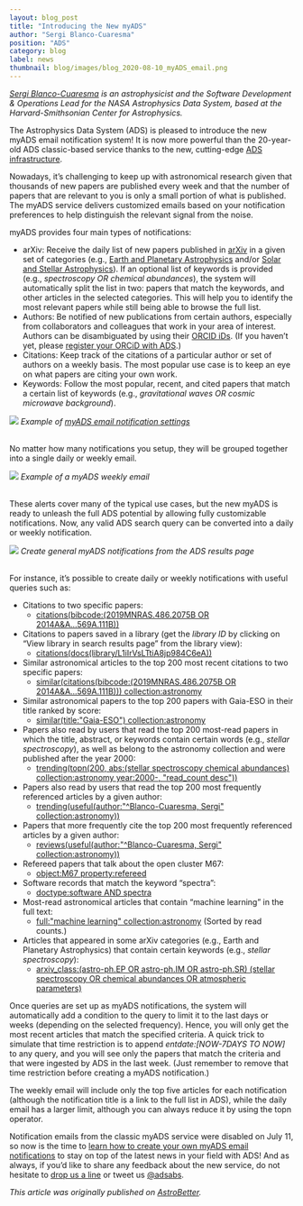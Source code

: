 ```yaml
---
layout: blog_post
title: "Introducing the New myADS"
author: "Sergi Blanco-Cuaresma"
position: "ADS"
category: blog
label: news
thumbnail: blog/images/blog_2020-08-10_myADS_email.png
---
```


*[Sergi Blanco-Cuaresma](https://www.blancocuaresma.com/s/) is an astrophysicist and the Software Development & Operations Lead for the NASA Astrophysics Data System, based at the Harvard-Smithsonian Center for Astrophysics.*

The Astrophysics Data System (ADS) is pleased to introduce the new myADS email notification system! It is now more powerful than the 20-year-old ADS classic-based service thanks to the new, cutting-edge [ADS infrastructure](https://www.astrobetter.com/blog/2018/05/28/welcome-to-the-new-ads/).

Nowadays, it’s challenging to keep up with astronomical research given that thousands of new papers are published every week and that the number of papers that are relevant to you is only a small portion of what is published. The myADS service delivers customized emails based on your notification preferences to help distinguish the relevant signal from the noise.

myADS provides four main types of notifications:

- arXiv: Receive the daily list of new papers published in [arXiv](https://arxiv.org/) in a given set of categories (e.g., [Earth and Planetary Astrophysics](https://arxiv.org/list/astro-ph.EP/new) and/or [Solar and Stellar Astrophysics](https://arxiv.org/list/astro-ph.SR/new)). If an optional list of keywords is provided (e.g., *spectroscopy OR chemical abundances*), the system will automatically split the list in two: papers that match the keywords, and other articles in the selected categories. This will help you to identify the most relevant papers while still being able to browse the full list.
- Authors: Be notified of new publications from certain authors, especially from collaborators and colleagues that work in your area of interest. Authors can be disambiguated by using their [ORCID iDs](https://orcid.org/). (If you haven’t yet, please [register your ORCiD with ADS](../help/orcid/claiming-papers).)
- Citations: Keep track of the citations of a particular author or set of authors on a weekly basis. The most popular use case is to keep an eye on what papers are citing your own work.
- Keywords: Follow the most popular, recent, and cited papers that match a certain list of keywords (e.g., *gravitational waves OR cosmic microwave background*). 

<div class="text-center">
    <img class="img-thumbnail" src="{{ site.baseurl }}/blog/images/blog_2020-08-10_myADS_settings.png" />
<em>Example of <a href="https://ui.adsabs.harvard.edu/user/settings/myads">myADS email notification settings</a></em>
</div>
<br>

No matter how many notifications you setup, they will be grouped together into a single daily or weekly email.

<div class="text-center">
    <img class="img-thumbnail" src="{{ site.baseurl }}/blog/images/blog_2020-08-10_myADS_email.png" />
<em>Example of a myADS weekly email</em>
</div>
<br>

These alerts cover many of the typical use cases, but the new myADS is ready to unleash the full ADS potential by allowing fully customizable notifications. Now, any valid ADS search query can be converted into a daily or weekly notification.

<div class="text-center">
    <img class="img-thumbnail" src="{{ site.baseurl }}/blog/images/blog_2020-08-10_myADS_general_query.png" />
<em>Create general myADS notifications from the ADS results page</em>
</div>
<br>

For instance, it’s possible to create daily or weekly notifications with useful queries such as:

- Citations to two specific papers:
    - [citations(bibcode:(2019MNRAS.486.2075B OR 2014A&A...569A.111B))](https://ui.adsabs.harvard.edu/search/fl=identifier%2C%5Bcitations%5D%2Cabstract%2Cauthor%2Cbibcode%2Ccitation_count%2Ccomment%2Cdoi%2Cid%2Ckeyword%2Cpage%2Cproperty%2Cpub%2Cpub_raw%2Cpubdate%2Cpubnote%2Cread_count%2Ctitle%2Cvolume%2Clinks_data%2Cesources%2Cdata%2Ccitation_count_norm%2Cemail%2Cdoctype&q=similar(citations(bibcode%3A(2019MNRAS.486.2075B%20OR%202014A%26A...569A.111B)))%20collection%3Aastronomy&rows=25&sort=score%20desc%2C%20bibcode%20desc&start=0&p_=0)
- Citations to papers saved in a library (get the *library ID* by clicking on “View library in search results page” from the library view):
    - [citations(docs(library/L1iIrVsLTtiA8jp984C6eA))](https://ui.adsabs.harvard.edu/search/q=citations(docs(library%2FL1iIrVsLTtiA8jp984C6eA))&sort=date%20desc%2C%20bibcode%20desc&p_=0)
- Similar astronomical articles to the top 200 most recent citations to two specific papers:
    - [similar(citations(bibcode:(2019MNRAS.486.2075B OR 2014A&A...569A.111B))) collection:astronomy](https://ui.adsabs.harvard.edu/search/fl=identifier%2C%5Bcitations%5D%2Cabstract%2Cauthor%2Cbibcode%2Ccitation_count%2Ccomment%2Cdoi%2Cid%2Ckeyword%2Cpage%2Cproperty%2Cpub%2Cpub_raw%2Cpubdate%2Cpubnote%2Cread_count%2Ctitle%2Cvolume%2Clinks_data%2Cesources%2Cdata%2Ccitation_count_norm%2Cemail%2Cdoctype&q=similar(citations(bibcode%3A(2019MNRAS.486.2075B%20OR%202014A%26A...569A.111B)))%20collection%3Aastronomy&rows=25&sort=score%20desc%2C%20bibcode%20desc&start=0&p_=0)
- Similar astronomical papers to the top 200 papers with Gaia-ESO in their title ranked by score:
    - [similar(title:"Gaia-ESO") collection:astronomy](https://ui.adsabs.harvard.edu/search/fl=identifier%2C%5Bcitations%5D%2Cabstract%2Cauthor%2Cbibcode%2Ccitation_count%2Ccomment%2Cdoi%2Cid%2Ckeyword%2Cpage%2Cproperty%2Cpub%2Cpub_raw%2Cpubdate%2Cpubnote%2Cread_count%2Ctitle%2Cvolume%2Clinks_data%2Cesources%2Cdata%2Ccitation_count_norm%2Cemail%2Cdoctype&q=similar(title%3A%22Gaia-ESO%22)%20collection%3Aastronomy&rows=25&sort=score%20desc%2C%20bibcode%20desc&start=0&p_=0)
- Papers also read by users that read the top 200 most-read papers in which the title, abstract, or keywords contain certain words (e.g., *stellar spectroscopy*), as well as belong to the astronomy collection and were published after the year 2000:
    - [trending(topn(200, abs:(stellar spectroscopy chemical abundances) collection:astronomy year:2000-, "read_count desc"))](https://ui.adsabs.harvard.edu/search/fl=identifier%2C%5Bcitations%5D%2Cabstract%2Cauthor%2Cbibcode%2Ccitation_count%2Ccomment%2Cdoi%2Cid%2Ckeyword%2Cpage%2Cproperty%2Cpub%2Cpub_raw%2Cpubdate%2Cpubnote%2Cread_count%2Ctitle%2Cvolume%2Clinks_data%2Cesources%2Cdata%2Ccitation_count_norm%2Cemail%2Cdoctype&q=trending(topn(200%2C%20abs%3A(stellar%20spectroscopy%20chemical%20abundances%20collection%3Aastronomy)%20year%3A2000-%2C%20%22read_count%20desc%22))&rows=25&sort=score%20desc%2C%20bibcode%20desc&start=0&p_=0)
- Papers also read by users that read the top 200 most frequently referenced articles by a given author:
    - [trending(useful(author:"^Blanco-Cuaresma, Sergi" collection:astronomy))](https://ui.adsabs.harvard.edu/search/fl=identifier%2C%5Bcitations%5D%2Cabstract%2Cauthor%2Cbibcode%2Ccitation_count%2Ccomment%2Cdoi%2Cid%2Ckeyword%2Cpage%2Cproperty%2Cpub%2Cpub_raw%2Cpubdate%2Cpubnote%2Cread_count%2Ctitle%2Cvolume%2Clinks_data%2Cesources%2Cdata%2Ccitation_count_norm%2Cemail%2Cdoctype&q=trending(useful(author%3A%22%5EBlanco-Cuaresma%2C%20Sergi%22%20collection%3Aastronomy))&rows=25&sort=score%20desc%2C%20bibcode%20desc&start=0&p_=0)
- Papers that more frequently cite the top 200 most frequently referenced articles by a given author:
    - [reviews(useful(author:"^Blanco-Cuaresma, Sergi" collection:astronomy))](https://ui.adsabs.harvard.edu/search/fl=identifier%2C%5Bcitations%5D%2Cabstract%2Cauthor%2Cbibcode%2Ccitation_count%2Ccomment%2Cdoi%2Cid%2Ckeyword%2Cpage%2Cproperty%2Cpub%2Cpub_raw%2Cpubdate%2Cpubnote%2Cread_count%2Ctitle%2Cvolume%2Clinks_data%2Cesources%2Cdata%2Ccitation_count_norm%2Cemail%2Cdoctype&q=reviews(useful(author%3A%22%5EBlanco-Cuaresma%2C%20Sergi%22%20collection%3Aastronomy))&rows=25&sort=score%20desc%2C%20bibcode%20desc&start=0&p_=0)
- Refereed papers that talk about the open cluster M67:
    - [object:M67 property:refereed](https://ui.adsabs.harvard.edu/search/q=object%3AM67%20property%3Arefereed&sort=date%20desc%2C%20bibcode%20desc&p_=0)
- Software records that match the keyword “spectra”:
    - [doctype:software AND spectra](https://ui.adsabs.harvard.edu/search/q=doctype%3Asoftware%20AND%20spectra&sort=date%20desc%2C%20bibcode%20desc&p_=0)
- Most-read astronomical articles that contain “machine learning” in the full text:
    - [full:"machine learning" collection:astronomy](https://ui.adsabs.harvard.edu/search/q=full%3A%22machine%20learning%22%20collection%3Aastronomy&sort=read_count%20desc%2C%20bibcode%20desc&p_=0) (Sorted by read counts.)
- Articles that appeared in some arXiv categories (e.g., Earth and Planetary Astrophysics) that contain certain keywords (e.g., *stellar spectroscopy*):
    - [arxiv_class:(astro-ph.EP OR astro-ph.IM OR astro-ph.SR) (stellar spectroscopy OR chemical abundances OR atmospheric parameters)](https://ui.adsabs.harvard.edu/search/q=arxiv_class%3A(astro-ph.EP%20OR%20astro-ph.IM%20OR%20astro-ph.SR)%20(stellar%20spectroscopy%20OR%20chemical%20abundances%20OR%20atmospheric%20parameters)&sort=date%20desc%2C%20bibcode%20desc&p_=0)

Once queries are set up as myADS notifications, the system will automatically add a condition to the query to limit it to the last days or weeks (depending on the selected frequency). Hence, you will only get the most recent articles that match the specified criteria. A quick trick to simulate that time restriction is to append *entdate:[NOW-7DAYS TO NOW]* to any query, and you will see only the papers that match the criteria and that were ingested by ADS in the last week. (Just remember to remove that time restriction before creating a myADS notification.)

The weekly email will include only the top five articles for each notification (although the notification title is a link to the full list in ADS), while the daily email has a larger limit, although you can always reduce it by using the topn operator.

Notification emails from the classic myADS service were disabled on July 11, so now is the time to [learn how to create your own myADS email notifications](../help/userpreferences/myads) to stay on top of the latest news in your field with ADS! And as always, if you’d like to share any feedback about the new service, do not hesitate to [drop us a line](mailto:adshelp@cfa.harvard.edu) or tweet us [@adsabs](https://twitter.com/adsabs).

*This article was originally published on [AstroBetter](https://www.astrobetter.com/blog/2020/08/10/introducing-the-new-myads/).*

